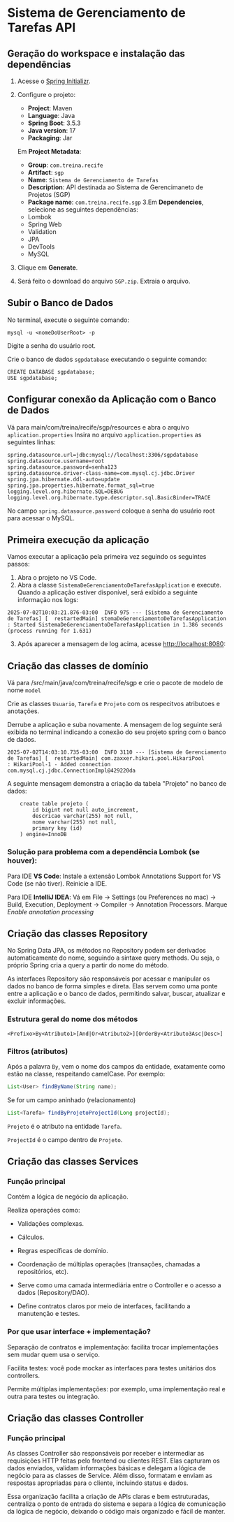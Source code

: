 # Sistema de Gerenciamento de Tarefas API

## Geração do workspace e instalação das dependências
1. Acesse o [Spring Initializr](https://start.spring.io/).
2. Configure o projeto:
   - **Project**: Maven
   - **Language**: Java
   - **Spring Boot**: 3.5.3
   - **Java version**: 17
   - **Packaging**: Jar
   
    Em **Project Metadata**:
   
   - **Group**: `com.treina.recife`
   - **Artifact**: `sgp`
   - **Name**: `Sistema de Gerenciamento de Tarefas`
   - **Description**: API destinada ao Sistema de Gerencimaneto de Projetos (SGP)
   - **Package name**: `com.treina.recife.sgp`
3.Em **Dependencies**, selecione as seguintes dependências:
   - Lombok
   - Spring Web
   - Validation
   - JPA
    - DevTools
    - MySQL
4. Clique em **Generate**.
5. Será feito o download do arquivo `SGP.zip`. Extraia o arquivo.

## Subir o Banco de Dados

No terminal, execute o seguinte comando:

```
mysql -u <nomeDoUserRoot> -p
```
Digite a senha do usuário root.

Crie o banco de dados `sgpdatabase` executando o seguinte comando:
```
CREATE DATABASE sgpdatabase;
USE sgpdatabase;
```

## Configurar conexão da Aplicação com o Banco de Dados

Vá para main/com/treina/recife/sgp/resources e abra o arquivo `aplication.properties`
Insira no arquivo `application.properties` as seguintes linhas:

```properties
spring.datasource.url=jdbc:mysql://localhost:3306/sgpdatabase
spring.datasource.username=root
spring.datasource.password=senha123
spring.datasource.driver-class-name=com.mysql.cj.jdbc.Driver
spring.jpa.hibernate.ddl-auto=update
spring.jpa.properties.hibernate.format_sql=true
logging.level.org.hibernate.SQL=DEBUG
logging.level.org.hibernate.type.descriptor.sql.BasicBinder=TRACE

```

No campo `spring.datasource.password` coloque a senha do usuário root para acessar o MySQL.

## Primeira execução da aplicação

Vamos executar a aplicação pela primeira vez seguindo os seguintes passos:

1. Abra o projeto no VS Code.
2. Abra a classe `SistemaDeGerenciamentoDeTarefasApplication` e execute.
Quando a aplicação estiver disponível, será exibido a seguinte informação nos logs:

```log
2025-07-02T10:03:21.876-03:00  INFO 975 --- [Sistema de Gerenciamento de Tarefas] [  restartedMain] stemaDeGerenciamentoDeTarefasApplication : Started SistemaDeGerenciamentoDeTarefasApplication in 1.386 seconds (process running for 1.631)
```

3. Após aparecer a mensagem de log acima, acesse [http://localhost:8080](http://localhost:8080):

## Criação das classes de domínio

Vá para /src/main/java/com/treina/recife/sgp e crie o pacote de modelo de nome `model` 

Crie as classes `Usuario`, `Tarefa` e `Projeto` com os respecitvos atributoes e anotações.

Derrube a aplicação e suba novamente. A mensagem de log seguinte será exibida no terminal indicando a conexão do seu projeto spring com o banco de dados.

```log
2025-07-02T14:03:10.735-03:00  INFO 3110 --- [Sistema de Gerenciamento de Tarefas] [  restartedMain] com.zaxxer.hikari.pool.HikariPool        : HikariPool-1 - Added connection com.mysql.cj.jdbc.ConnectionImpl@429220da
```

A seguinte mensagem demonstra a criação da tabela "Projeto" no banco de dados:

```log
    create table projeto (
        id bigint not null auto_increment,
        descricao varchar(255) not null,
        nome varchar(255) not null,
        primary key (id)
    ) engine=InnoDB
```


### Solução para problema com a dependência Lombok (se houver): 
Para IDE **VS Code**: Instale a extensão Lombok Annotations Support for VS Code (se não tiver). Reinicie a IDE.

Para IDE **IntelliJ IDEA**: Vá em File → Settings (ou Preferences no mac) → Build, Execution, Deployment → Compiler → Annotation Processors. Marque *Enable annotation processing*

## Criação das classes Repository
No Spring Data JPA, os métodos no Repository podem ser derivados automaticamente do nome, seguindo a sintaxe query methods. Ou seja, o próprio Spring cria a query a partir do nome do método.

As interfaces Repository são responsáveis por acessar e manipular os dados no banco de forma simples e direta. Elas servem como uma ponte entre a aplicação e o banco de dados, permitindo salvar, buscar, atualizar e excluir informações.


### Estrutura geral do nome dos métodos

```
<Prefixo>By<Atributo1>[And|Or<Atributo2>][OrderBy<Atributo3Asc|Desc>]
```

### Filtros (atributos)
Após a palavra `By`, vem o nome dos campos da entidade, exatamente como estão na classe, respeitando camelCase. Por exemplo:

```java
List<User> findByName(String name);
```
Se for um campo aninhado (relacionamento)

```java
List<Tarefa> findByProjetoProjectId(Long projectId);
```

```Projeto``` é o atributo na entidade `Tarefa`.

`ProjectId` é o campo dentro de `Projeto`.


## Criação das classes Services

### Função principal
Contém a lógica de negócio da aplicação.

Realiza operações como:

- Validações complexas.

- Cálculos.

- Regras específicas de domínio.

- Coordenação de múltiplas operações (transações, chamadas a repositórios, etc).

- Serve como uma camada intermediária entre o Controller e o acesso a dados (Repository/DAO).

- Define contratos claros por meio de interfaces, facilitando a manutenção e testes.

### Por que usar interface + implementação?

Separação de contratos e implementação: facilita trocar implementações sem mudar quem usa o serviço.

Facilita testes: você pode mockar as interfaces para testes unitários dos controllers.

Permite múltiplas implementações: por exemplo, uma implementação real e outra para testes ou integração.


## Criação das classes Controller

### Função principal

As classes Controller são responsáveis por receber e intermediar as requisições HTTP feitas pelo frontend ou clientes REST. Elas capturam os dados enviados, validam informações básicas e delegam a lógica de negócio para as classes de Service. Além disso, formatam e enviam as respostas apropriadas para o cliente, incluindo status e dados.

Essa organização facilita a criação de APIs claras e bem estruturadas, centraliza o ponto de entrada do sistema e separa a lógica de comunicação da lógica de negócio, deixando o código mais organizado e fácil de manter.


